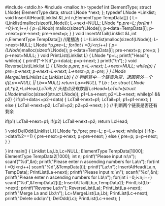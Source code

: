 #include <stdio.h>
#include <malloc.h>
typedef int ElementType;
struct LNode{
    ElementType data;
    struct LNode *next;
};
typedef LNode *Linklist;
void InsertAtHead(Linklist &L,int n,ElementType TempData[])
{
    L=(Linklist)malloc(sizeof(LNode));
    L->next=NULL;
    LNode *p,*pre=L;
    for(int i =0;i<n;i++)
    {
        p=(LNode*) malloc(sizeof(LNode));
        p->data=TempData[i];
        p->next=pre->next;
        pre->next=p;
    }
}
void InsertAtTail(Linklist &L,int n,ElementType TempData[]) //尾插法
{
    L=(Linklist)malloc(sizeof(LNode));
    L->next=NULL;
    LNode *p,*pre=L;
    for(int i =0;i<n;i++)
    {
        p=(LNode*)malloc(sizeof(LNode));
        p->data=TempData[i];
        pre->next=p;
        pre=p;
    }
    p->next=NULL;
}
void PrintList(Linklist L)
{
    LNode *p=L;
    printf("Head");
    while(p)
    {
        printf("->%d",p->data);
        p=p->next;
    }
    printf("\n");
}
void ReverseList(Linklist L)
{
    LNode *p,*pre;
    p=L->next;
    L->next=NULL;
    while(p)
    {
        pre=p->next;
        p->next=L->next;
        L->next=p;
        p=pre;
    }
}
LNode* MergeList(Linklist La,Linklist Lb)
{
    // 判断其中一个链表为空，返回另外一个
    if(La==NULL || Lb==NULL)
        return La==NULL ? Lb : La;
    struct LNode* p1,*p2,*LcHead,*LcTail;
    // 头结点没有数据
    LcHead=LcTail=(struct LNode*)malloc(sizeof(struct LNode));
    p1=La->next;
    p2=Lb->next;
    while(p1 && p2)
    {
        if(p1->data<=p2->data)
        {
            LcTail->next=p1;
            LcTail=p1;
            p1=p1->next;
        }
        else
        {
            LcTail->next=p2;
            LcTail=p2;
            p2=p2->next;
        }
    }
    // 判断两个链表是否还有剩余

if(p1)
    LcTail->next=p1;
if(p2)
    LcTail->next=p2;
return LcHead;

}
void DelOdd(Linklist L){
    LNode *p,*pre;
    pre=L;
    p=L->next;
    while(p)
    {
        if(p->data%2==1)
        {
            pre->next=p->next;
            p=pre->next;
        } else
        {
            pre=p;
            p=p->next;
        }
    }

}
int main()
{
    Linklist La,Lb,Lc=NULL;
    ElementType TempData[1000];
    ElementType TempData2[1000];
    int n;
    printf("Please input n:\n");
    scanf("%d",&n);
    printf("Please enter n ascending numbers for La\n");
    for(int i =0;i<n;i++)
        scanf("%d",&TempData[i]);
    printf("La:\n");
    InsertAtHead(La,n, TempData);
    PrintList(La->next);
    printf("Please input n: \n");
    scanf("%d",&n);
    printf("Please enter n ascending numbers for Lb\n");
    for(int i =0;i<n;i++)
        scanf("%d",&TempData2[i]);
    InsertAtTail(Lb,n,TempData2);
    PrintList(Lb->next);
    printf("Reverse La:\n");
    ReverseList(La);
    PrintList(La->next);
    printf("Merge La and Lb:\n");
    Lc=MergeList(La,Lb);
    PrintList(Lc->next);
    printf("Delete odd:\n");
    DelOdd(Lc);
    PrintList(Lc->next);
}